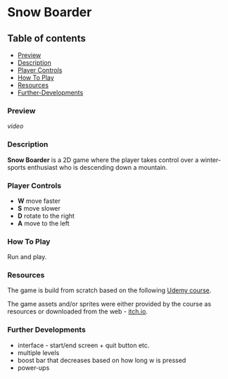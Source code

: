 # Snow Boarder

## Table of contents

- [Preview](#preview)
- [Description](#description)
- [Player Controls](#player-controls)
- [How To Play](#how-to-play)
- [Resources](#resources)
- [Further-Developments](#further-developments)

### Preview

*video*

### Description

**Snow Boarder** is a 2D game where the player takes control over a winter-sports enthusiast who is descending down a mountain. 

### Player Controls

- **W** move faster
- **S** move slower
- **D** rotate to the right
- **A** move to the left

### How To Play

Run and play.

### Resources

The game is build from scratch based on the following [Udemy course](https://www.udemy.com/course/unitycourse/?couponCode=OF83024E).

The game assets and/or sprites were either provided by the course as resources or downloaded from the web - [itch.io](https://itch.io/game-assets).

### Further Developments

- interface - start/end screen + quit button etc.
- multiple levels
- boost bar that decreases based on how long w is pressed
- power-ups 
